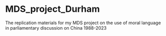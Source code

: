 # MDS_project_Durham
The replication materials for my MDS project on the use of moral language in parliamentary discussion on China 1988-2023
